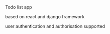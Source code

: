 Todo list app


based on react and django framework


user authentication and authorisation supported 

